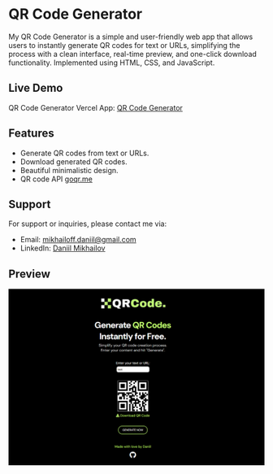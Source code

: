 # QR Code Generator
My QR Code Generator is a simple and user-friendly web app that allows users to instantly generate QR codes for text or URLs, simplifying the process with a clean interface, real-time preview, and one-click download functionality. Implemented using HTML, CSS, and JavaScript.

## Live Demo
QR Code Generator Vercel App: [QR Code Generator](https://qrcode-generator-bydaniil.vercel.app/)

## Features
- Generate QR codes from text or URLs.
- Download generated QR codes.
- Beautiful minimalistic design.
- QR code API [goqr.me](https://goqr.me/api/doc/create-qr-code/)

## Support
For support or inquiries, please contact me via:
- Email: mikhailoff.daniil@gmail.com
- LinkedIn: [Daniil Mikhailov](https://www.linkedin.com/in/daniilmikhailov/)

## Preview
![QR Code Generator App](https://github.com/dnlmkhlv/qrcode-generator/blob/4e6112c8f634dd8e07e88130f9892d3a0ac26c55/assets/images/preview.png)
